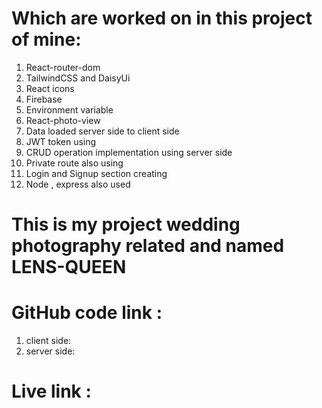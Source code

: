 # Which are worked on in this project of mine:
1. React-router-dom
2. TailwindCSS and DaisyUi
3. React icons
4. Firebase
5. Environment variable 
6. React-photo-view
7. Data loaded server side to client side
8. JWT token using
9. CRUD operation implementation using server side
10. Private route also using
11. Login and Signup section creating
12. Node , express also used

# This is my project wedding photography related and named LENS-QUEEN

# GitHub code link :
1. client side: 
2. server side:

# Live link :
